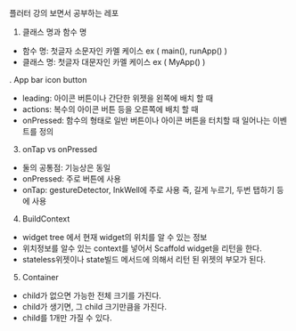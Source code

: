 플러터 강의 보면서 공부하는 레포

1. 클래스 명과 함수 명
- 함수 명: 첫글자 소문자인 카멜 케이스  ex ( main(), runApp() )
- 클래스 명: 첫글자 대문자인 카멜 케이스 ex ( MyApp() )

. App bar icon button
- leading: 아이콘 버튼이나 간단한 위젯을 왼쪽에 배치 할 때
- actions: 복수의 아이콘 버튼 등을 오른쪽에 배치 할 때
- onPressed: 함수의 형태로 일반 버튼이나 아이콘 버튼을 터치할 때 일어나는 이벤트를 정의

3. onTap vs onPressed
- 둘의 공통점: 기능상은 동일
- onPressed: 주로 버튼에 사용
- onTap: gestureDetector, InkWell에 주로 사용 즉, 길게 누르기, 두번 탭하기 등에 사용

4. BuildContext
- widget tree 에서 현재 widget의 위치를 알 수 있는 정보 
- 위치정보를 알수 있는 context를 넣어서 Scaffold widget을 리턴을 한다.
- stateless위젯이나 state빌드 메서드에 의해서 리턴 된 위젯의 부모가 된다.

5. Container
- child가 없으면 가능한 전체 크기를 가진다.
- child가 생기면, 그 child 크기만큼을 가진다.
- child를 1개만 가질 수 있다.